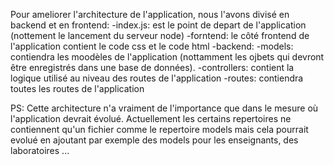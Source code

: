 Pour ameliorer l'architecture de l'application, nous l'avons divisé en backend et en frontend:
    -index.js: est le point de depart de l'application (nottement le lancement du serveur node)
    -forntend: le côté frontend de l'application contient le code css et le code html
    -backend:
        -models: contiendra les moodèles de l'application (nottamment les ojbets qui devront être enregistrés dans une base de données).
        -controllers: contient la logique utilisé au niveau des routes de l'application
        -routes: contiendra toutes les routes de l'application

PS: Cette architecture n'a vraiment de l'importance que dans le mesure où l'application devrait évolué. Actuellement les certains repertoires ne contiennent qu'un fichier comme le repertoire models mais cela pourrait evolué en ajoutant par exemple des models pour les enseignants, des laboratoires ...